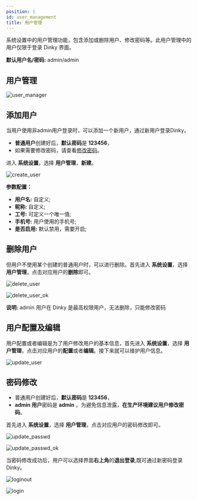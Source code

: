 ```yaml
---
position: 1
id: user_management
title: 用户管理
---
```





系统设置中的用户管理功能，包含添加或删除用户、修改密码等。此用户管理中的用户仅限于登录 Dinky 界面。

**默认用户名/密码:** admin/admin

## 用户管理

![user_manager](http://www.aiwenmo.com/dinky/docs/zh-CN/administrator-guide/system_setting/user_management/user_manager.png)

## 添加用户

当用户使用非admin用户登录时，可以添加一个新用户，通过新用户登录Dinky。
- **普通用户**创建好后，**默认密码**是 **123456**，
- 如果需要修改密码，请查看[修改密码](#密码修改)。

进入 **系统设置**，选择  **用户管理**，**新建**。

![create_user](http://www.aiwenmo.com/dinky/docs/zh-CN/administrator-guide/system_setting/user_management/create_user.png)


**参数配置：**

- **用户名:** 自定义;
- **昵称:** 自定义;
- **工号:** 可定义一个唯一值;
- **手机号:** 用户使用的手机号;
- **是否启用:** 默认禁用，需要开启;

## 删除用户

但用户不使用某个创建的普通用户时，可以进行删除。首先进入 **系统设置**，选择 **用户管理**，点击对应用户的**删除**即可。

![delete_user](http://www.aiwenmo.com/dinky/docs/zh-CN/administrator-guide/system_setting/user_management/delete_user.png)

![delete_user_ok](http://www.aiwenmo.com/dinky/docs/zh-CN/administrator-guide/system_setting/user_management/delete_user_ok.png)



**说明:** admin 用户在 Dinky 是最高权限用户，无法删除，只能修改密码

## 用户配置及编辑

用户配置或者编辑是为了用户修改用户的基本信息，首先进入 **系统设置**，选择 **用户管理**，点击对应用户的**配置**或者**编辑**。接下来就可以维护用户信息。

![update_user](http://www.aiwenmo.com/dinky/docs/zh-CN/administrator-guide/system_setting/user_management/update_user.png)



## 密码修改

- 普通用户创建好后，**默认密码**是 **123456**，
- **admin 用户**密码是 **admin** 。为避免信息泄露，**在生产环境建议用户修改密码**。

首先进入 **系统设置**，选择 **用户管理**，点击对应用户的密码修改即可。

![update_passwd](http://www.aiwenmo.com/dinky/docs/zh-CN/administrator-guide/system_setting/user_management/update_passwd.png)

![update_passwd_ok](http://www.aiwenmo.com/dinky/docs/zh-CN/administrator-guide/system_setting/user_management/update_passwd_ok.png)



当密码修改成功后，用户可以选择界面**右上角**的**退出登录**,既可通过新密码登录 Dinky。

![loginout](http://www.aiwenmo.com/dinky/docs/zh-CN/administrator-guide/system_setting/user_management/loginout.png)



![login](http://www.aiwenmo.com/dinky/docs/zh-CN/administrator-guide/system_setting/user_management/login.png)








